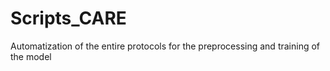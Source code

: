 # Scripts_CARE
Automatization of the entire protocols for the preprocessing and training of the model
